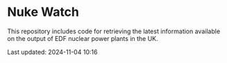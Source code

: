 # Nuke Watch

This repository includes code for retrieving the latest information available on the output of EDF nuclear power plants in the UK.

Last updated: 2024-11-04 10:16